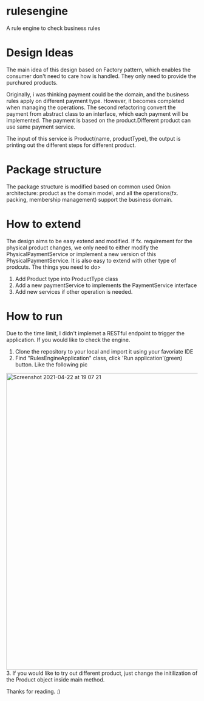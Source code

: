 # rulesengine
A rule engine to check business rules

# Design Ideas

The main idea of this design based on Factory pattern, which enables the consumer don't need to care how is handled. They only need to provide the purchured products. 

Originally, i was thinking payment could be the domain, and the business rules apply on different payment type. However, it becomes completed when managing the operations.
The second refactoring convert the payment from abstract class to an interface, which each payment will be implemented. The payment is based on the product.Different product can 
use same payment service. 

The input of this service is Product(name, productType), the output is printing out the different steps for different product. 

# Package structure
The package structure is modified based on common used Onion architecture: product as the domain model, and all the operations(fx. packing, membership management) support the business domain. 

# How to extend
The design aims to be easy extend and modified. If fx. requirement for the physical product changes, we only need to either modify the PhysicalPaymentService or implement a new version of this PhysicalPaymentService. It is also easy to extend with other type of prodcuts. The things you need to do>
1. Add Product type into ProductType class
2. Add a new paymentService to implements the PaymentService interface
3. Add new services if other operation is needed. 

# How to run
Due to the time limit, I didn't implemet a RESTful endpoint to trigger the application. If you would like to check the engine.
1. Clone the repository to your local and import it using your favoriate IDE
2. Find "RulesEngineApplication" class, click 'Run application'(green) button. Like the following pic
<img width="779" alt="Screenshot 2021-04-22 at 19 07 21" src="https://user-images.githubusercontent.com/17132725/115755807-0771f080-a39e-11eb-8965-2859c9ddffe9.png">
3. If you would like to try out different product, just change the initilization of the Product object inside main method. 

Thanks for reading. :)
